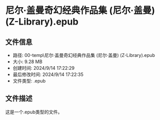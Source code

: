 ﻿# 尼尔·盖曼奇幻经典作品集 (尼尔·盖曼) (Z-Library).epub

## 文件信息
- 路径: 00-temp\尼尔·盖曼奇幻经典作品集 (尼尔·盖曼) (Z-Library).epub
- 大小: 9.28 MB
- 创建时间: 2024/9/14 17:22:29
- 最后修改时间: 2024/9/14 17:22:35
- 文件类型: .epub

## 文件描述
这是一个.epub类型的文件。

